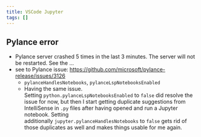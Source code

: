 ```yaml
---
title: VSCode Jupyter 
tags: []
---
```


## Pylance error

- Pylance server crashed 5 times in the last 3 minutes. The server will not be restarted. See the ...
- see to Pylance issue: https://github.com/microsoft/pylance-release/issues/3126
	- `pylanceHandlesNotebooks`, `pylanceLspNotebooksEnabled`
	- Having the same issue. Setting `python.pylanceLspNotebooksEnabled` to `false` did resolve the issue for now, but then I start getting duplicate suggestions from IntelliSense in `.py` files after having opened and run a Jupyter notebook. Setting additionally `jupyter.pylanceHandlesNotebooks` to `false` gets rid of those duplicates as well and makes things usable for me again.